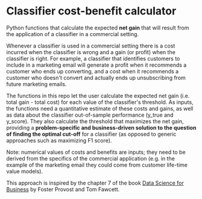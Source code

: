 # Classifier cost-benefit calculator
Python functions that calculate the expected <b>net gain</b> that will result from the application of a classifier in a commercial setting. 

Whenever a classifier is used in a commercial setting there is a cost incurred when the classifier is wrong and a gain (or profit) when the classifier is right. For example, a classifier that identifies customers to include in a marketing email will generate a profit when it recommends a customer who ends up converting, and a cost when it recommends a customer who doesn't convert and actually ends up unsubscribing from future marketing emails.

The functions in this repo let the user calculate the expected net gain (i.e. total gain - total cost) for each value of the classifier's threshold. As inputs, the functions need a quantitative estimate of these costs and gains, as well as data about the classifier out-of-sample performance (y_true and y_score). They also calculate the threshold that maximizes the net gain, providing a <b>problem-specific and business-driven solution to the question of finding the optimal cut-off</b> for a classifier (as opposed to generic approaches such as maximizing F1 score).

Note: numerical values of costs and benefits are inputs; they need to be derived from the specifics of the commercial application (e.g. in the example of the marketing email they could come from customer life-time value models).

This approach is inspired by the chapter 7 of the book [Data Science for Business](https://learning.oreilly.com/library/view/data-science-for/9781449374273/) by Foster Provost and Tom Fawcett.
